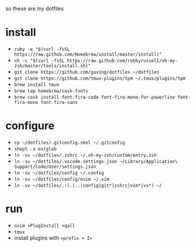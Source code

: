 so these are my dotfiles

# install

* `ruby -e "$(curl -fsSL https://raw.github.com/Homebrew/install/master/install)"`
* `sh -c "$(curl -fsSL https://raw.github.com/robbyrussell/oh-my-zsh/master/tools/install.sh)"`
* `git clone https://github.com/gaving/dotfiles ~/dotfiles` 
* `git clone https://github.com/tmux-plugins/tpm ~/.tmux/plugins/tpm`
* `brew install tmux`
* `brew tap homebrew/cask-fonts`
* `brew cask install font-fira-code font-fira-mono-for-powerline font-fira-mono font-fira-sans`

# configure

* `cp ~/dotfiles/.gitconfig.skel ~/.gitconfig`
* `shopt -s extglob`
* `ln -sv ~/dotfiles/.zshrc ~/.oh-my-zsh/custom/entry.zsh`
* `ln -sv ~/dotfiles/.vscode.settings.json ~/Library/Application\ Support/Code/User/settings.json`
* `ln -sv ~/dotfiles/config ~/.config`
* `ln -sv ~/dotfiles/config/nvim ~/.vim`
* `ln -sv ~/dotfiles/.!(.|..|config|git*|zshrc|vim*|vs*) ~/`

# run

* `nvim +PlugInstall +qall`
* `tmux`
* install plugins with `<prefix + I>`
